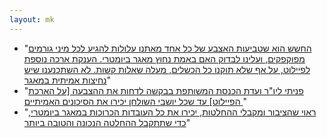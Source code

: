 ```yaml
---
layout: mk
---
```

* <i class="fa fa-newspaper-o"></i> "[החשש הוא שטביעות האצבע של כל אחד מאתנו עלולות להגיע לכל מיני גורמים מפוקפקים, ועלינו לבדוק האם באמת נחוץ מאגר ביומטרי. הענקת ארכה נוספת לפיילוט, על אף שלא תוקנו כל הכשלים, מעלה שאלות קשות. לא השתכנענו שיש נחיצות אמיתית במאגר](https://archive.is/gl7Ke#selection-3179.1-3179.225)"
* <i class="fa fa-facebook"></i> "[פניתי ליו"ר ועדת הכנסת המשותפת בבקשה לדחות את ההצבעה [על הארכת הפיילוט] עד שכל יושבי השולחן יכירו את הסיכונים האמיתיים ](https://www.facebook.com/karine.elharrar/photos/a.457799077605503.121049.457794627605948/948419725210100/)"
* <i class="fa fa-bank"></i> "[ראוי שהציבור ומקבלי ההחלטות, יכירו את כל העובדות הכרוכות במאגר ביומטרי, כדי שתתקבל ההחלטה הנכונה והטובה ביותר](https://archive.is/ad6q4#selection-1715.47-1715.156)"

